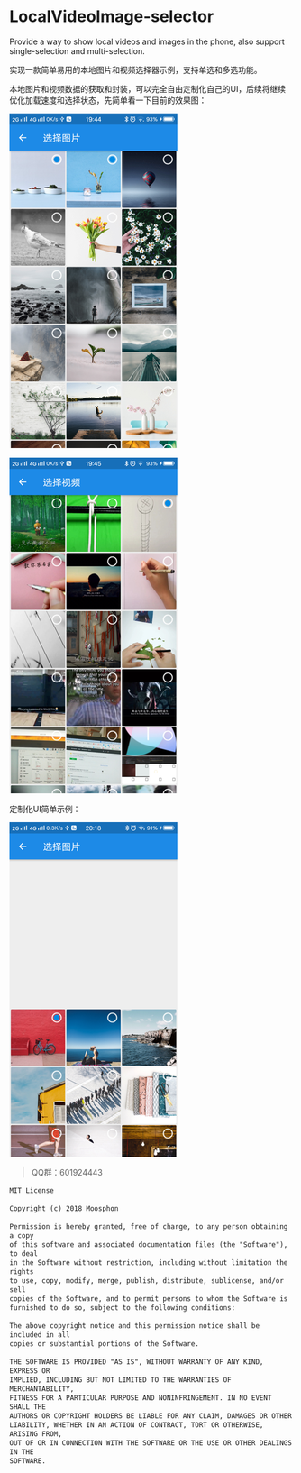 # LocalVideoImage-selector
Provide a way to show local videos and images in the phone, also support single-selection  and multi-selection.

实现一款简单易用的本地图片和视频选择器示例，支持单选和多选功能。

本地图片和视频数据的获取和封装，可以完全自由定制化自己的UI，后续将继续优化加载速度和选择状态，先简单看一下目前的效果图：

![](https://github.com/Moosphan/LocalVideoImage-selector/blob/3cbf292479abbfb79912e252b4f68152a61dca59/LocalMediaSelector/image/art_select_image.png)



![](https://github.com/Moosphan/LocalVideoImage-selector/blob/3cbf292479abbfb79912e252b4f68152a61dca59/LocalMediaSelector/image/art_select_video.png)



定制化UI简单示例：

![](https://github.com/Moosphan/LocalVideoImage-selector/blob/3cbf292479abbfb79912e252b4f68152a61dca59/LocalMediaSelector/image/art_customize_ui.png)



> QQ群：601924443



```
MIT License

Copyright (c) 2018 Moosphon

Permission is hereby granted, free of charge, to any person obtaining a copy
of this software and associated documentation files (the "Software"), to deal
in the Software without restriction, including without limitation the rights
to use, copy, modify, merge, publish, distribute, sublicense, and/or sell
copies of the Software, and to permit persons to whom the Software is
furnished to do so, subject to the following conditions:

The above copyright notice and this permission notice shall be included in all
copies or substantial portions of the Software.

THE SOFTWARE IS PROVIDED "AS IS", WITHOUT WARRANTY OF ANY KIND, EXPRESS OR
IMPLIED, INCLUDING BUT NOT LIMITED TO THE WARRANTIES OF MERCHANTABILITY,
FITNESS FOR A PARTICULAR PURPOSE AND NONINFRINGEMENT. IN NO EVENT SHALL THE
AUTHORS OR COPYRIGHT HOLDERS BE LIABLE FOR ANY CLAIM, DAMAGES OR OTHER
LIABILITY, WHETHER IN AN ACTION OF CONTRACT, TORT OR OTHERWISE, ARISING FROM,
OUT OF OR IN CONNECTION WITH THE SOFTWARE OR THE USE OR OTHER DEALINGS IN THE
SOFTWARE.
```

